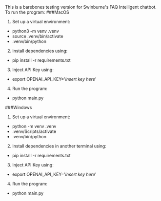 This is a barebones testing version for Swinburne's FAQ Intelligent chatbot.
To run the program:
###MacOS
1) Set up a virtual environment:
 - python3 -m venv .venv
 -  source .venv/bin/activate
 -  .venv/bin/python
  
2) Install dependencies using:
 - pip install -r requirements.txt

3) Inject API Key using:
 - export OPENAI_API_KEY='_insert key here_'

4) Run the program:
 - python main.py
  
###Windows
1) Set up a virtual environment:
 - python -m venv .venv
 - .venv/Scripts/activate
 -  .venv/bin/python
  
2) Install dependencies in another terminal using:
 - pip install -r requirements.txt

3) Inject API Key using:
 - export OPENAI_API_KEY='_insert key here_'

4) Run the program:
 - python main.py
  
